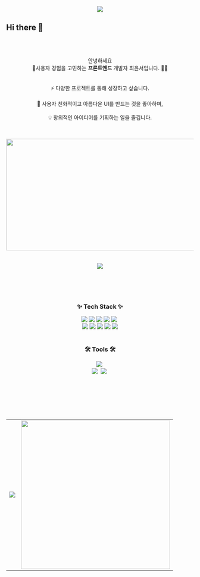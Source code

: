 <div align="center"><img src="https://capsule-render.vercel.app/api?type=wave&color=auto&height=300&section=header&text=Yunseo's%20Github&fontSize=90" /></div>

## Hi there 👋

<!--
**cj2174/cj2174** is a ✨ _special_ ✨ repository because its `README.md` (this file) appears on your GitHub profile.

Here are some ideas to get you started:

- 🔭 I’m currently working on ...
- 🌱 I’m currently learning ...
- 👯 I’m looking to collaborate on ...
- 🤔 I’m looking for help with ...
- 💬 Ask me about ...
- 📫 How to reach me: ...
- 😄 Pronouns: ...
- ⚡ Fun fact: ...
-->
<br />


<br />
<p align="center">
   안녕하세요<br>🚀사용자 경험을 고민하는 <b>프론트엔드</b> 개발자 최윤서입니다. 👩‍🚀  
  <br />  
  <br />
  <br />
  ⚡ 다양한 프로젝트를 통해 성장하고 싶습니다.  
  <br />  
  <br />
  🎨 사용자 친화적이고 아름다운 UI를 만드는 것을 좋아하며,  
  <br />
  <br />
  💡 창의적인 아이디어를 기획하는 일을 즐깁니다.  
</p>
<br />  
<br />
<div align="center">
  <a href="https://github.com/devxb/gitanimals">
    <img
      src="https://render.gitanimals.org/farms/cj2174"
      width="600"
      height="300"
    />
  </a>
</div>
<br />  
<br />
<div align="center">
  <a href="https://hits.seeyoufarm.com">
    <img src="https://hits.seeyoufarm.com/api/count/incr/badge.svg?url=https%3A%2F%2Fgithub.com%2Fcj2174%2Fhit-counter&count_bg=%23C3DCF6&title_bg=%23129EEC&icon=&icon_color=%23E7E7E7&title=hits&edge_flat=false"/>
  </a>
</div>
<br />
<br />
<br />
<br />  

<h3 align="center">✨ Tech Stack ✨</h3>
<div align=center> 
  <img src="https://img.shields.io/badge/html5-E34F26?style=for-the-badge&logo=html5&logoColor=white"> 
  <img src="https://img.shields.io/badge/css-1572B6?style=for-the-badge&logo=css3&logoColor=white"> 
  <img src="https://img.shields.io/badge/javascript-F7DF1E?style=for-the-badge&logo=javascript&logoColor=black"> 
  <img src="https://img.shields.io/badge/jquery-0769AD?style=for-the-badge&logo=jquery&logoColor=white">
  <img src="https://img.shields.io/badge/typescript-007ACC.svg?style=for-the-badge&logo=typescript&logoColor=white" />&nbsp
  <br>
  <img src="https://img.shields.io/badge/python-3776AB?style=for-the-badge&logo=python&logoColor=white"> 
  <img src="https://img.shields.io/badge/react-61DAFB?style=for-the-badge&logo=react&logoColor=black"> 
  <img src="https://img.shields.io/badge/django-092E20?style=for-the-badge&logo=django&logoColor=white">
  <img src="https://img.shields.io/badge/docker-%230db7ed.svg?style=for-the-badge&logo=docker&logoColor=white"> 
  <img src="https://img.shields.io/badge/bootstrap-7952B3?style=for-the-badge&logo=bootstrap&logoColor=white">
  <br>
  <br>
  <h3 align="center">🛠 Tools 🛠</h3>
<img src="https://img.shields.io/badge/figma-F24E1E.svg?style=for-the-badge&logo=figma&logoColor=white" />&nbsp
<br>
    <img src="https://img.shields.io/badge/github-181717.svg?style=for-the-badge&logo=github&logoColor=white" />&nbsp
  <img src="https://img.shields.io/badge/Notion-F3F3F3.svg?style=for-the-badge&logo=notion&logoColor=black" />&nbsp
  <br />
  <br />

<br />
<br />
<br />
<br />  
<br />
 
<div align="center">
  <table>
    <tr>
      <td>
        <!-- GitHub Stats -->
        <img src="https://github-readme-stats.vercel.app/api?username=cj2174&show_icons=true&theme=dracula" 
        />
      </td>
      <td>
        <!-- GitHub Top Languages -->
        <a href="https://github.com/cj2174/cj2174">
          <img
            src="https://github-readme-stats.vercel.app/api/top-langs/?username=cj2174&langs_count=10&layout=compact&theme=white"
            width="400"
          />
        </a>
      </td>
    </tr>
   
  </table>
</div>


